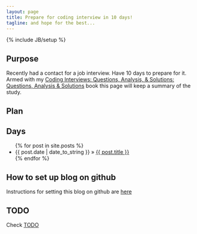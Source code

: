 ```yaml
---
layout: page
title: Prepare for coding interview in 10 days!
tagline: and hope for the best...
---
```

{% include JB/setup %}

## Purpose 

Recently had a contact for a job interview. Have 10 days to prepare for it. 
Armed with my [Coding Interviews: Questions, Analysis, & Solutions: Questions, Analysis & Solutions](http://www.amazon.co.uk/Coding-Interviews-Questions-Analysis-Solutions/dp/1430247614/ref=sr_1_2?ie=UTF8&qid=1370170951&sr=8-2&keywords=coding+interview) book this page will keep a summary of the study.


## Plan

<script type="text/javascript" src="//ajax.googleapis.com/ajax/static/modules/gviz/1.0/chart.js"> {"dataSourceUrl":"//docs.google.com/spreadsheet/tq?key=0Asa39xtpHa2HdHVHY09RMXdUTVYyWFhwSTRQLVlzbkE&transpose=0&headers=1&range=B6%3AC16&gid=0&pub=1","options":{"vAxes":[{"title":"Pages read","useFormatFromData":true,"minValue":null,"viewWindow":{"min":null,"max":null},"maxValue":null},{"useFormatFromData":true,"minValue":null,"viewWindow":{"min":null,"max":null},"maxValue":null}],"titleTextStyle":{"bold":true,"color":"#000","fontSize":16},"booleanRole":"certainty","title":"Read plan","animation":{"duration":0},"legend":"right","annotations":{"domain":{}},"hAxis":{"title":"Days","useFormatFromData":true,"minValue":null,"viewWindowMode":null,"viewWindow":null,"maxValue":null},"isStacked":false,"tooltip":{},"width":450,"height":320},"state":{},"view":{"columns":[{"calc":"emptyString","type":"string","sourceColumn":0},0,1]},"isDefaultVisualization":true,"chartType":"ColumnChart","chartName":"Chart1"} </script>

## Days

<ul class="posts">
  {% for post in site.posts %}
    <li><span>{{ post.date | date_to_string }}</span> &raquo; <a href="{{ BASE_PATH }}{{ post.url }}">{{ post.title }}</a></li>
  {% endfor %}
</ul>

## How to set up blog on github

Instructions for setting this blog on github are [here](http://joninvski.github.io/prepare_coding_interview_10_days/how_i_set_up_jekyll_on_github.html) 


## TODO

Check [TODO](http://joninvski.github.io/prepare_coding_interview_10_days/TODO)
